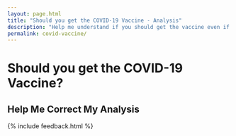 ```yaml
---
layout: page.html
title: "Should you get the COVID-19 Vaccine - Analysis"
description: "Help me understand if you should get the vaccine even if recommended by the CDC."
permalink: covid-vaccine/
---
```

<div class="content">
  <h1>Should you get the COVID-19 Vaccine?</h1>
  <h2>Help Me Correct My Analysis</h2>
  <rs-score score-tree-id="ScoreTree"></rs-score>
  {% include feedback.html %}
</div>
<script> //Settings for this page
  window.RsSettings = {
    disableExternalDb: false,
    numbers: true,
    largeNumbers: true,
    lines: false,
    editable: false,
    startClosed: true,
    portData: false,
    scoreDescription: false,
    saveToCloud: false,
    moreInfo: true,
    hideMainScore: true,
    dbCollection: "f-covid",
    search:true,
  }
</script>
<script src="/static/js/ReasonScoreFull.js"></script>

